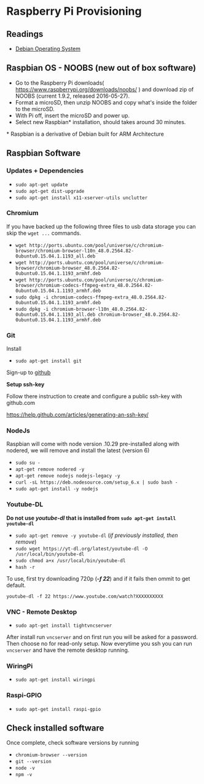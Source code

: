 # Raspberry Pi Provisioning
## Readings
* [Debian Operating System](https://www.debian.org/intro/about)

## Raspbian OS - NOOBS (new out of box software)
* Go to the Raspberry Pi downloads( https://www.raspberrypi.org/downloads/noobs/ ) and download zip of NOOBS (current 1.9.2, released 2016-05-27).
* Format a microSD, then unzip NOOBS and copy what's inside the folder to the microSD.
* With Pi off, insert the microSD and power up.
* Select new Raspbian\* installation, should takes around 30 minutes.

\* Raspbian is a derivative of Debian built for ARM Architecture

## Raspbian Software
### Updates + Dependencies
* `sudo apt-get update`
* `sudo apt-get dist-upgrade`
* `sudo apt-get install x11-xserver-utils unclutter`

### Chromium
If you have backed up the following three files to usb data storage you can skip the `wget ...` commands.
* `wget http://ports.ubuntu.com/pool/universe/c/chromium-browser/chromium-browser-l10n_48.0.2564.82-0ubuntu0.15.04.1.1193_all.deb`
* `wget http://ports.ubuntu.com/pool/universe/c/chromium-browser/chromium-browser_48.0.2564.82-0ubuntu0.15.04.1.1193_armhf.deb`
* `wget http://ports.ubuntu.com/pool/universe/c/chromium-browser/chromium-codecs-ffmpeg-extra_48.0.2564.82-0ubuntu0.15.04.1.1193_armhf.deb`
* `sudo dpkg -i chromium-codecs-ffmpeg-extra_48.0.2564.82-0ubuntu0.15.04.1.1193_armhf.deb`
* `sudo dpkg -i chromium-browser-l10n_48.0.2564.82-0ubuntu0.15.04.1.1193_all.deb chromium-browser_48.0.2564.82-0ubuntu0.15.04.1.1193_armhf.deb`

### Git
Install
* `sudo apt-get install git`

Sign-up to [github](http://github.com)

**Setup ssh-key**

Follow there instruction to create and configure a public ssh-key with github.com

https://help.github.com/articles/generating-an-ssh-key/

### NodeJs
Raspbian will come with node version .10.29 pre-installed along with nodered, we will remove and install the latest (version 6)
* `sudo su -`
* `apt-get remove nodered -y`
* `apt-get remove nodejs nodejs-legacy -y`
* `curl -sL https://deb.nodesource.com/setup_6.x | sudo bash -`
* `sudo apt-get install -y nodejs`

### Youtube-DL
**Do not use _youtube-dl_ that is installed from `sudo apt-get install youtube-dl`**
* `sudo apt-get remove -y youtube-dl` (_if previously installed, then remove_)
* `sudo wget https://yt-dl.org/latest/youtube-dl -O /usr/local/bin/youtube-dl`
* `sudo chmod a+x /usr/local/bin/youtube-dl`
* `hash -r`

To use, first try downloading 720p (**_-f 22_**) and if it fails then ommit to get default.

`youtube-dl -f 22 https://www.youtube.com/watch?XXXXXXXXXX`

### VNC - Remote Desktop
* `sudo apt-get install tightvncserver`

After install run `vncserver` and on first run you will be asked for a password. Then choose no for read-only setup. Now everytime you ssh you can run `vncserver` and have the remote desktop running.

### WiringPi
* `sudo apt-get install wiringpi`

### Raspi-GPIO
* `sudo apt-get install raspi-gpio`

## Check installed software
Once complete, check software versions by running
* `chromium-browser --version`
* `git --version`
* `node -v`
* `npm -v`

